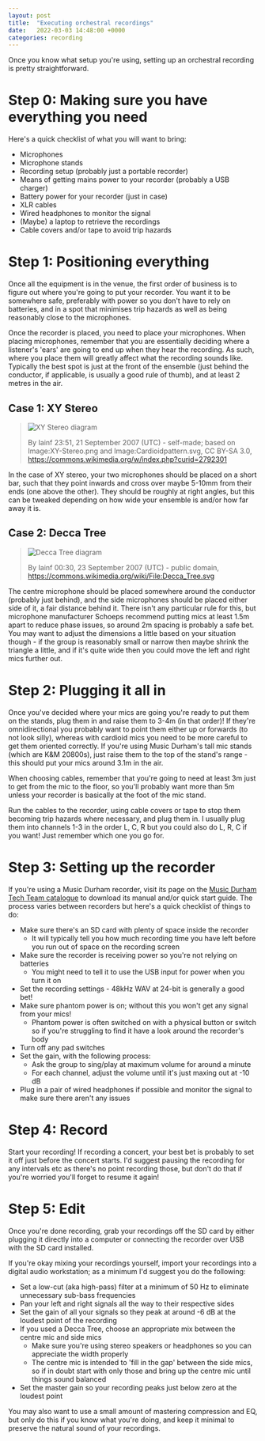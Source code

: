 ```yaml
---
layout: post
title:  "Executing orchestral recordings"
date:   2022-03-03 14:48:00 +0000
categories: recording
---
```


Once you know what setup you're using, setting up an orchestral recording is
pretty straightforward.

# Step 0: Making sure you have everything you need
Here's a quick checklist of what you will want to bring:
- Microphones
- Microphone stands
- Recording setup (probably just a portable recorder)
- Means of getting mains power to your recorder (probably a USB charger)
- Battery power for your recorder (just in case)
- XLR cables
- Wired headphones to monitor the signal
- (Maybe) a laptop to retrieve the recordings
- Cable covers and/or tape to avoid trip hazards

# Step 1: Positioning everything
Once all the equipment is in the venue, the first order of business is to figure
out where you're going to put your recorder. You want it to be somewhere safe,
preferably with power so you don't have to rely on batteries, and in a spot that
minimises trip hazards as well as being reasonably close to the microphones.

Once the recorder is placed, you need to place your microphones. When placing
microphones, remember that you are essentially deciding where a listener's
'ears' are going to end up when they hear the recording. As such, where you
place them will greatly affect what the recording sounds like. Typically the
best spot is just at the front of the ensemble (just behind the conductor, if
applicable, is usually a good rule of thumb), and at least 2 metres in the air.

## Case 1: XY Stereo
> ![XY Stereo diagram](https://upload.wikimedia.org/wikipedia/commons/1/1d/XY_stereo.svg)
> 
> By Iainf 23:51, 21 September 2007 (UTC) - self-made; based on Image:XY-Stereo.png and
> Image:Cardioidpattern.svg, CC BY-SA 3.0,
> https://commons.wikimedia.org/w/index.php?curid=2792301

In the case of XY stereo, your two microphones should be placed on a short bar,
such that they point inwards and cross over maybe 5-10mm from their ends (one
above the other). They should be roughly at right angles, but this can be
tweaked depending on how wide your ensemble is and/or how far away it is.

## Case 2: Decca Tree
> ![Decca Tree diagram](https://upload.wikimedia.org/wikipedia/commons/4/48/Decca_Tree.svg)
> 
> By Iainf 00:30, 23 September 2007 (UTC) - public domain,
> https://commons.wikimedia.org/wiki/File:Decca_Tree.svg

The centre microphone should be placed somewhere around the conductor (probably
just behind), and the side microphones should be placed either side of it, a
fair distance behind it. There isn't any particular rule for this, but
microphone manufacturer Schoeps recommend putting mics at least 1.5m apart to
reduce phase issues, so around 2m spacing is probably a safe bet. You may want
to adjust the dimensions a little based on your situation though - if the group
is reasonably small or narrow then maybe shrink the triangle a little, and if
it's quite wide then you could move the left and right mics further out.

# Step 2: Plugging it all in
Once you've decided where your mics are going you're ready to put them on the
stands, plug them in and raise them to 3-4m (in that order)! If they're
omnidirectional you probably want to point them either up or forwards (to not
look silly), whereas with cardioid mics you need to be more careful to get them
oriented correctly. If you're using Music Durham's tall mic stands (which are
K&M 20800s), just raise them to the top of the stand's range - this should put
your mics around 3.1m in the air.

When choosing cables, remember that you're going to need at least 3m just
to get from the mic to the floor, so you'll probably want more than 5m unless
your recorder is basically at the foot of the mic stand.

Run the cables to the recorder, using cable covers or tape to stop them becoming
trip hazards where necessary, and plug them in. I usually plug them into
channels 1-3 in the order L, C, R but you could also do L, R, C if you want!
Just remember which one you go for.

# Step 3: Setting up the recorder
If you're using a Music Durham recorder, visit its page on the [Music Durham
Tech Team
catalogue](https://durhamtech.org.uk/musicdurham/items#recording-production) to
download its manual and/or quick start guide. The process varies between
recorders but here's a quick checklist of things to do:
- Make sure there's an SD card with plenty of space inside the recorder
  - It will typically tell you how much recording time you have left before you
    run out of space on the recording screen
- Make sure the recorder is receiving power so you're not relying on batteries
  - You might need to tell it to use the USB input for power when you turn it on
- Set the recording settings - 48kHz WAV at 24-bit is generally a good bet!
- Make sure phantom power is on; without this you won't get any signal from your
  mics!
  - Phantom power is often switched on with a physical button or switch so if
    you're struggling to find it have a look around the recorder's body
- Turn off any pad switches
- Set the gain, with the following process:
  - Ask the group to sing/play at maximum volume for around a minute
  - For each channel, adjust the volume until it's just maxing out at -10 dB
- Plug in a pair of wired headphones if possible and monitor the signal to make
  sure there aren't any issues

# Step 4: Record
Start your recording! If recording a concert, your best bet is probably to set
it off just before the concert starts. I'd suggest pausing the recording for any
intervals etc as there's no point recording those, but don't do that if you're
worried you'll forget to resume it again!

# Step 5: Edit
Once you're done recording, grab your recordings off the SD card by either
plugging it directly into a computer or connecting the recorder over USB with
the SD card installed.

If you're okay mixing your recordings yourself, import your recordings into a
digital audio workstation; as a minimum I'd suggest you do the following:
- Set a low-cut (aka high-pass) filter at a minimum of 50 Hz to eliminate
  unnecessary sub-bass frequencies
- Pan your left and right signals all the way to their respective sides
- Set the gain of all your signals so they peak at around -6 dB at the loudest
  point of the recording
- If you used a Decca Tree, choose an appropriate mix between the centre mic and
  side mics
  - Make sure you're using stereo speakers or headphones so you can appreciate
    the width properly
  - The centre mic is intended to 'fill in the gap' between the side mics, so if
    in doubt start with only those and bring up the centre mic until things
    sound balanced
- Set the master gain so your recording peaks just below zero at the loudest point

You may also want to use a small amount of mastering compression and EQ, but
only do this if you know what you're doing, and keep it minimal to preserve the
natural sound of your recordings.
